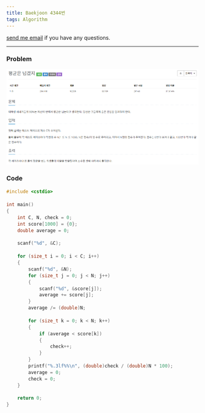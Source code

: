 ```yaml
---
title: Baekjoon 4344번
tags: Algorithm
---
```


[send me email](mailto:jewel7492@gmail.com) if you have any questions.

<!--more-->

---
### Problem  
   
![그림1](/assets/Baekjoon/4344/1.PNG)  

### Code  
```cpp
#include <cstdio>

int main()
{
    int C, N, check = 0;
    int score[1000] = {0};
    double average = 0;

    scanf("%d", &C);

    for (size_t i = 0; i < C; i++)
    {
        scanf("%d", &N);
        for (size_t j = 0; j < N; j++)
        {
            scanf("%d", &score[j]);
            average += score[j];
        }
        average /= (double)N;

        for (size_t k = 0; k < N; k++)
        {
            if (average < score[k])
            {
                check++;
            }
        }
        printf("%.3lf%%\n", (double)check / (double)N * 100);
        average = 0;
        check = 0;
    }

    return 0;
}
```